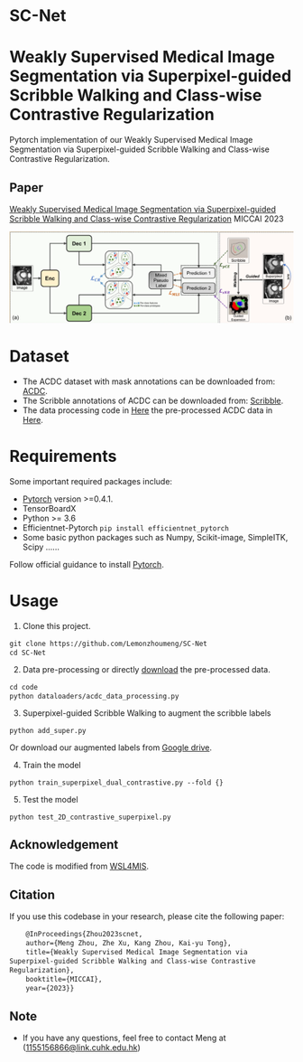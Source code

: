 # SC-Net
# Weakly Supervised Medical Image Segmentation via Superpixel-guided Scribble Walking and Class-wise Contrastive Regularization

Pytorch implementation of our Weakly Supervised Medical Image Segmentation via Superpixel-guided Scribble Walking and Class-wise Contrastive Regularization. <br/>

## Paper
[Weakly Supervised Medical Image Segmentation via Superpixel-guided Scribble Walking and Class-wise Contrastive Regularization](https://github.com/Lemonzhoumeng/SC-Net) MICCAI 2023
<p align="center">
  <img src="Framework.png">
</p>

# Dataset
* The ACDC dataset with mask annotations can be downloaded from: [ACDC](https://www.creatis.insa-lyon.fr/Challenge/acdc/databases.html).
* The Scribble annotations of ACDC can be downloaded from: [Scribble](https://gvalvano.github.io/wss-multiscale-adversarial-attention-gates/data).
* The data processing code in [Here](https://github.com/Luoxd1996/WSL4MIS/blob/main/code/dataloaders/acdc_data_processing.py)  the pre-processed ACDC data in [Here](https://github.com/HiLab-git/WSL4MIS/tree/main/data/ACDC).

# Requirements
Some important required packages include:
* [Pytorch][torch_link] version >=0.4.1.
* TensorBoardX
* Python >= 3.6 
* Efficientnet-Pytorch `pip install efficientnet_pytorch`
* Some basic python packages such as Numpy, Scikit-image, SimpleITK, Scipy ......

Follow official guidance to install [Pytorch][torch_link].

[torch_link]:https://pytorch.org/

# Usage

1. Clone this project.
```
git clone https://github.com/Lemonzhoumeng/SC-Net
cd SC-Net
```
2. Data pre-processing or directly [download](https://github.com/HiLab-git/WSL4MIS/tree/main/data/ACDC) the pre-processed data.
```
cd code
python dataloaders/acdc_data_processing.py
```
3. Superpixel-guided Scribble Walking to augment the scribble labels
```
python add_super.py
```
Or download our augmented labels from [Google drive](https://drive.google.com/drive/folders/1AR-42jaJ_DXX2t9vYPU8T8dVn8Undum1?usp=drive_link).

4.  Train the model
```
python train_superpixel_dual_contrastive.py --fold {}
```

5. Test the model
```
python test_2D_contrastive_superpixel.py
```

## Acknowledgement
The code is modified from [WSL4MIS](https://github.com/HiLab-git/WSL4MIS). 

## Citation
 If you use this codebase in your research, please cite the following paper:

		@InProceedings{Zhou2023scnet,
		author={Meng Zhou, Zhe Xu, Kang Zhou, Kai-yu Tong},
		title={Weakly Supervised Medical Image Segmentation via Superpixel-guided Scribble Walking and Class-wise Contrastive Regularization},
		booktitle={MICCAI},
		year={2023}}

## Note
* If you have any questions, feel free to contact Meng at (1155156866@link.cuhk.edu.hk)
